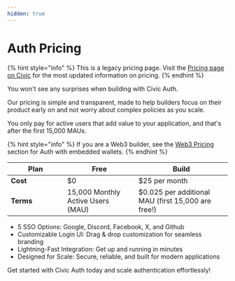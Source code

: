```yaml
---
hidden: true
---
```


# Auth Pricing

{% hint style="info" %}
This is a legacy pricing page. Visit the [Pricing page on Civic](https://www.civic.com/pricing/auth-pricing) for the most updated information on pricing.
{% endhint %}

You won't see any surprises when building with Civic Auth.&#x20;

Our pricing is simple and transparent, made to help builders focus on their product early on and not worry about complex policies as you scale.&#x20;

You only pay for active users that add value to your application, and that's after the first 15,000 MAUs.&#x20;

{% hint style="info" %}
If you are a Web3 builder, see the [Web3 Pricing](web3/auth-+-embedded-wallets-pricing.md) section for Auth with embedded wallets.
{% endhint %}

<table><thead><tr><th width="113">Plan</th><th>Free</th><th>Build</th></tr></thead><tbody><tr><td><strong>Cost</strong></td><td>$0</td><td>$25 per month</td></tr><tr><td><strong>Terms</strong></td><td>15,000 Monthly Active Users (MAU)</td><td>$0.025 per additional MAU (first 15,000 are free!)</td></tr></tbody></table>

* 5 SSO Options: Google, Discord, Facebook, X, and Github
* Customizable Login UI: Drag & drop customization for seamless branding
* Lightning-Fast Integration: Get up and running in minutes
* Designed for Scale: Secure, reliable, and built for modern applications

Get started with Civic Auth today and scale authentication effortlessly!
